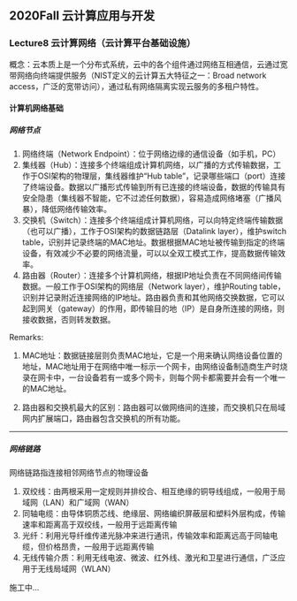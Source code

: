 ## 2020Fall 云计算应用与开发 

### Lecture8 云计算网络（云计算平台基础设施）

概念：云本质上是一个分布式系统，云中的各个组件通过网络互相通信，云通过宽带网络向终端提供服务（NIST定义的云计算五大特征之一：Broad network access，广泛的宽带访问），通过私有网络隔离实现云服务的多租户特性。

#### 计算机网络基础

##### 网络节点

1. 网络终端（Network Endpoint）：位于网络边缘的通信设备（如手机，PC）
2. 集线器（Hub）：连接多个终端组成计算机网络，以广播的方式传输数据，工作于OSI架构的物理层，集线器维护“Hub table”，记录哪些端口（port）连接了终端设备。数据以广播形式传输到所有已连接的终端设备，数据的传输具有安全隐患（集线器不智能，它不过滤任何数据），容易造成网络堵塞（广播风暴），降低网络传输效率。
3. 交换机（Switch）：连接多个终端组成计算机网络，可以向特定终端传输数据（也可以广播），工作于OSI架构的数据链路层（Datalink layer），维护switch table，识别并记录终端的MAC地址。数据根据MAC地址被传输到指定的终端设备，有效减少不必要的网络流量，可以以全双工模式工作，提高数据传输效率。
4. 路由器（Router）：连接多个计算机网络，根据IP地址负责在不同网络间传输数据。一般工作于OSI架构的网络层（Network layer），维护Routing table，识别并记录附近连接网络的IP地址。路由器负责和其他网络交换数据，它可以起到网关（gateway）的作用，即传输目的地（IP）是自身所连接的网络，则接收数据，否则转发数据。

Remarks:

1. MAC地址：数据链接层则负责MAC地址，它是一个用来确认网络设备位置的地址，MAC地址用于在网络中唯一标示一个网卡，由网络设备制造商生产时烧录在网卡中，一台设备若有一或多个网卡，则每个网卡都需要并会有一个唯一的MAC地址。

2. 路由器和交换机最大的区别：路由器可以做网络间的连接，而交换机只在局域网内扩展端口，路由器包含交换机的所有功能。

------

##### 网络链路

网络链路指连接相邻网络节点的物理设备

1. 双绞线：由两根采用一定规则并排绞合、相互绝缘的铜导线组成，一般用于局域网（LAN）和广域网（WAN）
2. 同轴电缆：由导体铜质芯线、绝缘层、网络编织屏蔽层和塑料外层构成，传输速率和距离高于双绞线，一般用于远距离传输
3. 光纤：利用光导纤维传递光脉冲来进行通讯，传输效率和距离远高于同轴电缆，但价格昂贵，一般用于远距离传输
4. 无线传输介质：利用无线电波、微波、红外线、激光和卫星进行通信，广泛应用于无线局域网（WLAN）



施工中...